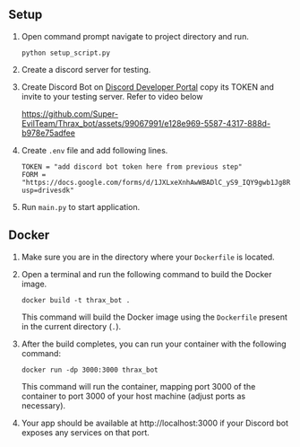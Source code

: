 ## Setup

1. Open command prompt navigate to project directory and run.

   ```shell
   python setup_script.py
   ```
2. Create a discord server for testing.
3. Create Discord Bot on [Discord Developer Portal](https://discord.com/developers/applications) copy its TOKEN and invite to your testing server.
   Refer to video below
   
   https://github.com/Super-EvilTeam/Thrax_bot/assets/99067991/e128e969-5587-4317-888d-b978e75adfee
4. Create `.env` file and add following lines.

   ```properties
   TOKEN = "add discord bot token here from previous step"
   FORM = "https://docs.google.com/forms/d/1JXLxeXnhAwWBADlC_yS9_IQY9gwb1Jg8RM79mAoLSVM/edit?usp=drivesdk"
   ```
5. Run `main.py` to start application.

## Docker

1. Make sure you are in the directory where your `Dockerfile` is located.
2. Open a terminal and run the following command to build the Docker image.

   ```shell
   docker build -t thrax_bot .
   ```

   This command will build the Docker image using the `Dockerfile` present in the current directory (`.`).
3. After the build completes, you can run your container with the following command:

   ```shell
   docker run -dp 3000:3000 thrax_bot
   ```

   This command will run the container, mapping port 3000 of the container to port 3000 of your host machine (adjust ports as necessary).
4. Your app should be available at http://localhost:3000 if your Discord bot exposes any services on that port.
